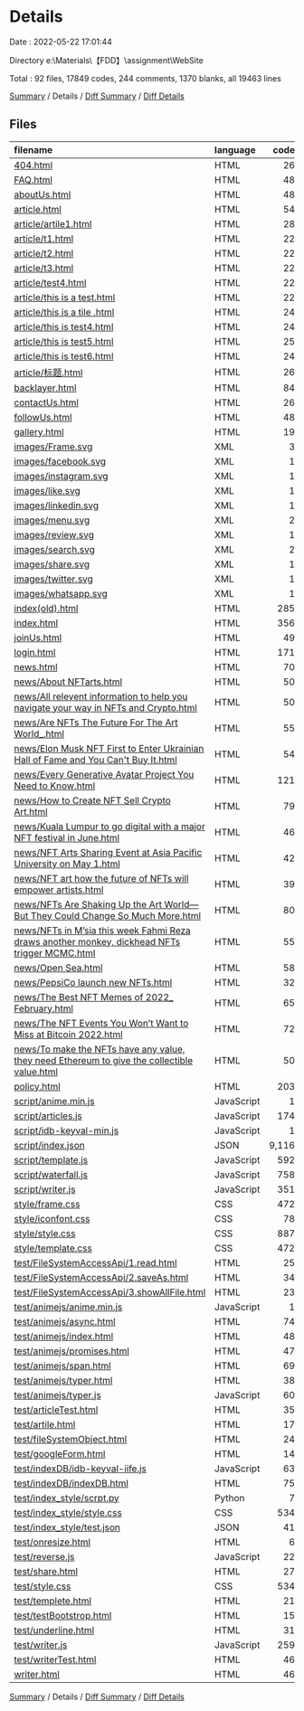 # Details

Date : 2022-05-22 17:01:44

Directory e:\Materials\【FDD】\assignment\WebSite

Total : 92 files,  17849 codes, 244 comments, 1370 blanks, all 19463 lines

[Summary](results.md) / Details / [Diff Summary](diff.md) / [Diff Details](diff-details.md)

## Files
| filename | language | code | comment | blank | total |
| :--- | :--- | ---: | ---: | ---: | ---: |
| [404.html](/404.html) | HTML | 26 | 0 | 3 | 29 |
| [FAQ.html](/FAQ.html) | HTML | 48 | 0 | 6 | 54 |
| [aboutUs.html](/aboutUs.html) | HTML | 48 | 0 | 6 | 54 |
| [article.html](/article.html) | HTML | 54 | 0 | 5 | 59 |
| [article/artile1.html](/article/artile1.html) | HTML | 28 | 0 | 3 | 31 |
| [article/t1.html](/article/t1.html) | HTML | 22 | 0 | 3 | 25 |
| [article/t2.html](/article/t2.html) | HTML | 22 | 0 | 3 | 25 |
| [article/t3.html](/article/t3.html) | HTML | 22 | 0 | 3 | 25 |
| [article/test4.html](/article/test4.html) | HTML | 22 | 0 | 2 | 24 |
| [article/this is a test.html](/article/this%20is%20a%20test.html) | HTML | 22 | 0 | 3 | 25 |
| [article/this is a tile .html](/article/this%20is%20a%20tile%20.html) | HTML | 24 | 0 | 2 | 26 |
| [article/this is test4.html](/article/this%20is%20test4.html) | HTML | 24 | 0 | 2 | 26 |
| [article/this is test5.html](/article/this%20is%20test5.html) | HTML | 25 | 0 | 2 | 27 |
| [article/this is test6.html](/article/this%20is%20test6.html) | HTML | 24 | 0 | 2 | 26 |
| [article/标题.html](/article/%E6%A0%87%E9%A2%98.html) | HTML | 26 | 0 | 2 | 28 |
| [backlayer.html](/backlayer.html) | HTML | 84 | 0 | 9 | 93 |
| [contactUs.html](/contactUs.html) | HTML | 26 | 0 | 3 | 29 |
| [followUs.html](/followUs.html) | HTML | 48 | 0 | 6 | 54 |
| [gallery.html](/gallery.html) | HTML | 19 | 0 | 3 | 22 |
| [images/Frame.svg](/images/Frame.svg) | XML | 3 | 0 | 1 | 4 |
| [images/facebook.svg](/images/facebook.svg) | XML | 1 | 0 | 0 | 1 |
| [images/instagram.svg](/images/instagram.svg) | XML | 1 | 0 | 0 | 1 |
| [images/like.svg](/images/like.svg) | XML | 1 | 0 | 0 | 1 |
| [images/linkedin.svg](/images/linkedin.svg) | XML | 1 | 0 | 0 | 1 |
| [images/menu.svg](/images/menu.svg) | XML | 2 | 0 | 0 | 2 |
| [images/review.svg](/images/review.svg) | XML | 1 | 0 | 0 | 1 |
| [images/search.svg](/images/search.svg) | XML | 2 | 0 | 0 | 2 |
| [images/share.svg](/images/share.svg) | XML | 1 | 0 | 0 | 1 |
| [images/twitter.svg](/images/twitter.svg) | XML | 1 | 0 | 0 | 1 |
| [images/whatsapp.svg](/images/whatsapp.svg) | XML | 1 | 0 | 0 | 1 |
| [index(old).html](/index(old).html) | HTML | 285 | 2 | 15 | 302 |
| [index.html](/index.html) | HTML | 356 | 9 | 21 | 386 |
| [joinUs.html](/joinUs.html) | HTML | 49 | 0 | 6 | 55 |
| [login.html](/login.html) | HTML | 171 | 0 | 15 | 186 |
| [news.html](/news.html) | HTML | 70 | 0 | 5 | 75 |
| [news/About NFTarts.html](/news/About%20NFTarts.html) | HTML | 50 | 0 | 3 | 53 |
| [news/All relevent information to help you navigate your way in NFTs and Crypto.html](/news/All%20relevent%20information%20to%20help%20you%20navigate%20your%20way%20in%20NFTs%20and%20Crypto.html) | HTML | 50 | 0 | 3 | 53 |
| [news/Are NFTs The Future For The Art World_.html](/news/Are%20NFTs%20The%20Future%20For%20The%20Art%20World_.html) | HTML | 55 | 0 | 3 | 58 |
| [news/Elon Musk NFT First to Enter Ukrainian Hall of Fame and You Can't Buy It.html](/news/Elon%20Musk%20NFT%20First%20to%20Enter%20Ukrainian%20Hall%20of%20Fame%20and%20You%20Can't%20Buy%20It.html) | HTML | 54 | 0 | 3 | 57 |
| [news/Every Generative Avatar Project You Need to Know.html](/news/Every%20Generative%20Avatar%20Project%20You%20Need%20to%20Know.html) | HTML | 121 | 0 | 3 | 124 |
| [news/How to Create NFT Sell Crypto Art.html](/news/How%20to%20Create%20NFT%20Sell%20Crypto%20Art.html) | HTML | 79 | 0 | 3 | 82 |
| [news/Kuala Lumpur to go digital with a major NFT festival in June.html](/news/Kuala%20Lumpur%20to%20go%20digital%20with%20a%20major%20NFT%20festival%20in%20June.html) | HTML | 46 | 0 | 3 | 49 |
| [news/NFT Arts Sharing Event at Asia Pacific University on May 1.html](/news/NFT%20Arts%20Sharing%20Event%20at%20Asia%20Pacific%20University%20on%20May%201.html) | HTML | 42 | 0 | 3 | 45 |
| [news/NFT art how the future of NFTs will empower artists.html](/news/NFT%20art%20how%20the%20future%20of%20NFTs%20will%20empower%20artists.html) | HTML | 39 | 0 | 3 | 42 |
| [news/NFTs Are Shaking Up the Art World—But They Could Change So Much More.html](/news/NFTs%20Are%20Shaking%20Up%20the%20Art%20World%E2%80%94But%20They%20Could%20Change%20So%20Much%20More.html) | HTML | 80 | 0 | 3 | 83 |
| [news/NFTs in M’sia this week Fahmi Reza draws another monkey, dickhead NFTs trigger MCMC.html](/news/NFTs%20in%20M%E2%80%99sia%20this%20week%20Fahmi%20Reza%20draws%20another%20monkey,%20dickhead%20NFTs%20trigger%20MCMC.html) | HTML | 55 | 0 | 3 | 58 |
| [news/Open Sea.html](/news/Open%20Sea.html) | HTML | 58 | 0 | 3 | 61 |
| [news/PepsiCo launch new NFTs.html](/news/PepsiCo%20launch%20new%20NFTs.html) | HTML | 32 | 0 | 3 | 35 |
| [news/The Best NFT Memes of 2022_ February.html](/news/The%20Best%20NFT%20Memes%20of%202022_%20February.html) | HTML | 65 | 0 | 3 | 68 |
| [news/The NFT Events You Won’t Want to Miss at Bitcoin 2022.html](/news/The%20NFT%20Events%20You%20Won%E2%80%99t%20Want%20to%20Miss%20at%20Bitcoin%202022.html) | HTML | 72 | 0 | 3 | 75 |
| [news/To make the NFTs have any value, they need Ethereum to give the collectible value.html](/news/To%20make%20the%20NFTs%20have%20any%20value,%20they%20need%20Ethereum%20to%20give%20the%20collectible%20value.html) | HTML | 50 | 0 | 3 | 53 |
| [policy.html](/policy.html) | HTML | 203 | 0 | 45 | 248 |
| [script/anime.min.js](/script/anime.min.js) | JavaScript | 1 | 6 | 1 | 8 |
| [script/articles.js](/script/articles.js) | JavaScript | 174 | 3 | 9 | 186 |
| [script/idb-keyval-min.js](/script/idb-keyval-min.js) | JavaScript | 1 | 0 | 1 | 2 |
| [script/index.json](/script/index.json) | JSON | 9,116 | 0 | 0 | 9,116 |
| [script/template.js](/script/template.js) | JavaScript | 592 | 13 | 95 | 700 |
| [script/waterfall.js](/script/waterfall.js) | JavaScript | 758 | 37 | 98 | 893 |
| [script/writer.js](/script/writer.js) | JavaScript | 351 | 39 | 48 | 438 |
| [style/frame.css](/style/frame.css) | CSS | 472 | 14 | 128 | 614 |
| [style/iconfont.css](/style/iconfont.css) | CSS | 78 | 1 | 22 | 101 |
| [style/style.css](/style/style.css) | CSS | 887 | 32 | 222 | 1,141 |
| [style/template.css](/style/template.css) | CSS | 472 | 17 | 116 | 605 |
| [test/FileSystemAccessApi/1.read.html](/test/FileSystemAccessApi/1.read.html) | HTML | 25 | 0 | 3 | 28 |
| [test/FileSystemAccessApi/2.saveAs.html](/test/FileSystemAccessApi/2.saveAs.html) | HTML | 34 | 0 | 5 | 39 |
| [test/FileSystemAccessApi/3.showAllFile.html](/test/FileSystemAccessApi/3.showAllFile.html) | HTML | 23 | 0 | 6 | 29 |
| [test/animejs/anime.min.js](/test/animejs/anime.min.js) | JavaScript | 1 | 6 | 1 | 8 |
| [test/animejs/async.html](/test/animejs/async.html) | HTML | 74 | 0 | 9 | 83 |
| [test/animejs/index.html](/test/animejs/index.html) | HTML | 48 | 0 | 9 | 57 |
| [test/animejs/promises.html](/test/animejs/promises.html) | HTML | 47 | 0 | 5 | 52 |
| [test/animejs/span.html](/test/animejs/span.html) | HTML | 69 | 0 | 9 | 78 |
| [test/animejs/typer.html](/test/animejs/typer.html) | HTML | 38 | 4 | 6 | 48 |
| [test/animejs/typer.js](/test/animejs/typer.js) | JavaScript | 60 | 0 | 8 | 68 |
| [test/articleTest.html](/test/articleTest.html) | HTML | 35 | 0 | 7 | 42 |
| [test/artile.html](/test/artile.html) | HTML | 17 | 0 | 7 | 24 |
| [test/fileSystemObject.html](/test/fileSystemObject.html) | HTML | 24 | 0 | 4 | 28 |
| [test/googleForm.html](/test/googleForm.html) | HTML | 14 | 0 | 3 | 17 |
| [test/indexDB/idb-keyval-iife.js](/test/indexDB/idb-keyval-iife.js) | JavaScript | 63 | 0 | 4 | 67 |
| [test/indexDB/indexDB.html](/test/indexDB/indexDB.html) | HTML | 75 | 0 | 16 | 91 |
| [test/index_style/scrpt.py](/test/index_style/scrpt.py) | Python | 7 | 16 | 7 | 30 |
| [test/index_style/style.css](/test/index_style/style.css) | CSS | 534 | 0 | 109 | 643 |
| [test/index_style/test.json](/test/index_style/test.json) | JSON | 41 | 0 | 0 | 41 |
| [test/onresize.html](/test/onresize.html) | HTML | 6 | 0 | 0 | 6 |
| [test/reverse.js](/test/reverse.js) | JavaScript | 22 | 8 | 9 | 39 |
| [test/share.html](/test/share.html) | HTML | 27 | 0 | 8 | 35 |
| [test/style.css](/test/style.css) | CSS | 534 | 1 | 109 | 644 |
| [test/templete.html](/test/templete.html) | HTML | 21 | 0 | 5 | 26 |
| [test/testBootstrop.html](/test/testBootstrop.html) | HTML | 15 | 11 | 4 | 30 |
| [test/underline.html](/test/underline.html) | HTML | 31 | 1 | 6 | 38 |
| [test/writer.js](/test/writer.js) | JavaScript | 259 | 23 | 37 | 319 |
| [test/writerTest.html](/test/writerTest.html) | HTML | 46 | 0 | 5 | 51 |
| [writer.html](/writer.html) | HTML | 46 | 1 | 5 | 52 |

[Summary](results.md) / Details / [Diff Summary](diff.md) / [Diff Details](diff-details.md)